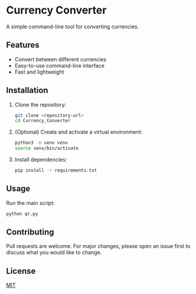 # Currency Converter

A simple command-line tool for converting currencies.

## Features
- Convert between different currencies
- Easy-to-use command-line interface
- Fast and lightweight

## Installation
1. Clone the repository:
   ```bash
   git clone <repository-url>
   cd Currency_Converter
   ```
2. (Optional) Create and activate a virtual environment:
   ```bash
   python3 -m venv venv
   source venv/bin/activate
   ```
3. Install dependencies:
   ```bash
   pip install -r requirements.txt
   ```

## Usage
Run the main script:
```bash
python qr.py
```

## Contributing
Pull requests are welcome. For major changes, please open an issue first to discuss what you would like to change.

## License
[MIT](LICENSE)
